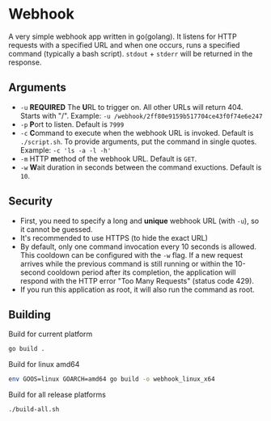 # Webhook
A very simple webhook app written in go(golang). It listens for HTTP requests with a specified URL and when one occurs, runs a specified command (typically a bash script). `stdout` + `stderr` will be returned in the response.

## Arguments

- `-u` **REQUIRED** The **U**RL to trigger on. All other URLs will return 404. Starts with "/". Example: `-u /webhook/2ff80e9159b517704ce43f0f74e6e247`
- `-p` **P**ort to listen. Default is `7999`
- `-c` **C**ommand to execute when the webhook URL is invoked. Default is `./script.sh`. To provide arguments, put the command in single quotes. Example: `-c 'ls -a -l -h'`
- `-m` HTTP **m**ethod of the webhook URL. Default is `GET`.
- `-w` **W**ait duration in seconds between the command exuctions. Default is `10`.

## Security
- First, you need to specify a long and **unique** webhook URL (with `-u`), so it cannot be guessed.
- It's recommended to use HTTPS (to hide the exact URL)
- By default, only one command invocation every 10 seconds is allowed. This cooldown can be configured with the `-w` flag. If a new request arrives while the previous command is still running or within the 10-second cooldown period after its completion, the application will respond with the HTTP error "Too Many Requests" (status code 429).
- If you run this application as root, it will also run the command as root.

## Building

Build for current platform
```bash
go build .
```

Build for linux amd64
```bash
env GOOS=linux GOARCH=amd64 go build -o webhook_linux_x64
```

Build for all release platforms
```bash
./build-all.sh
```